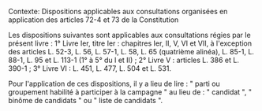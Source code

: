 Contexte: Dispositions applicables aux consultations organisées en application des articles 72-4 et 73 de la Constitution

Les dispositions suivantes sont applicables aux consultations régies par le présent livre : 1° Livre Ier, titre Ier : chapitres Ier, II, V, VI et VII, à l'exception des articles L. 52-3, L. 56, L. 57-1, L. 58, L. 65 (quatrième alinéa), L. 85-1, L. 88-1, L. 95 et L. 113-1 (1° à 5° du I et II) ; 2° Livre V : articles L. 386 et L. 390-1 ; 3° Livre VI : L. 451, L. 477, L. 504 et L. 531.

Pour l'application de ces dispositions, il y a lieu de lire : " parti ou groupement habilité à participer à la campagne " au lieu de : " candidat ", " binôme de candidats " ou " liste de candidats ".